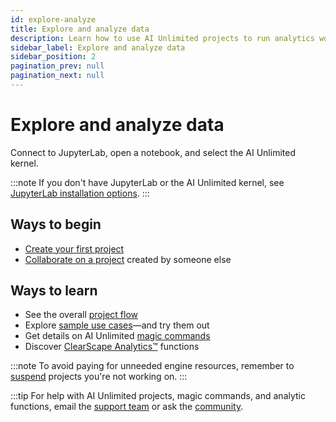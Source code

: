 ```yaml
---
id: explore-analyze
title: Explore and analyze data
description: Learn how to use AI Unlimited projects to run analytics workloads.
sidebar_label: Explore and analyze data
sidebar_position: 2
pagination_prev: null
pagination_next: null
---
```


# Explore and analyze data

Connect to JupyterLab, open a notebook, and select the AI Unlimited kernel.

:::note
If you don't have JupyterLab or the AI Unlimited kernel, see [JupyterLab installation options](/docs/resources/jupyterlab).
:::

## Ways to begin
- [Create your first project](/docs/explore-and-analyze-data/create-first-project.md)
- [Collaborate on a project](./collaborate-project) created by someone else


## Ways to learn
- See the overall [project flow](/docs/explore-and-analyze-data/project-flow.md)
- Explore [sample use cases](/docs/explore-and-analyze-data/example-projects.md)&mdash;and try them out
- Get details on AI Unlimited [magic commands](/docs/explore-and-analyze-data/magic-commands.md)
- Discover [ClearScape Analytics™](https://docs.teradata.com/access/sources/dita/topic?dita:mapPath=phg1621910019905.ditamap&dita:ditavalPath=pny1626732985837.ditaval&dita:topicPath=gma1702668333653.dita) functions

:::note
To avoid paying for unneeded engine resources, remember to [suspend](/docs/manage-ai-unlimited/suspend-and-restore-project.md) projects you're not working on.
:::

:::tip
For help with AI Unlimited projects, magic commands, and analytic functions, email the <a href="mailto:aiunlimited.support@Teradata.com">support team</a> or ask the [community](https://support.teradata.com/community?id=community_forum&sys_id=b0aba91597c329d0e6d2bd8c1253affa).

